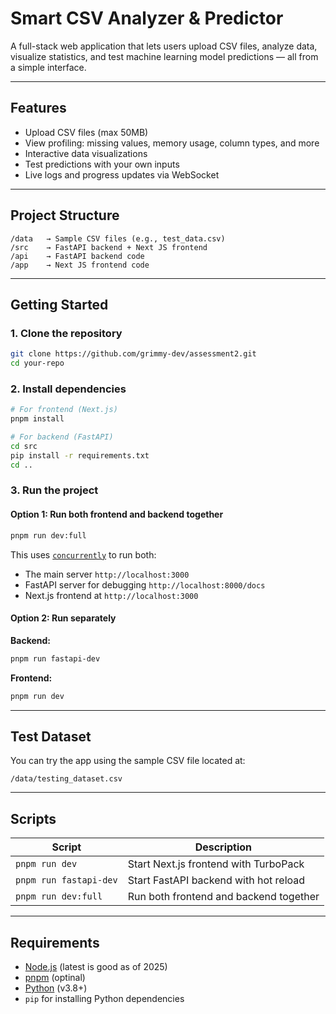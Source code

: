 # Smart CSV Analyzer & Predictor

A full-stack web application that lets users upload CSV files, analyze data, visualize statistics, and test machine learning model predictions — all from a simple interface.

---

## Features

- Upload CSV files (max 50MB)
- View profiling: missing values, memory usage, column types, and more
- Interactive data visualizations
- Test predictions with your own inputs
- Live logs and progress updates via WebSocket

---

## Project Structure

```
/data   → Sample CSV files (e.g., test_data.csv)
/src    → FastAPI backend + Next JS frontend
/api    → FastAPI backend code
/app    → Next JS frontend code
```

---

## Getting Started

### 1. Clone the repository

```bash
git clone https://github.com/grimmy-dev/assessment2.git
cd your-repo
```

### 2. Install dependencies

```bash
# For frontend (Next.js)
pnpm install

# For backend (FastAPI)
cd src
pip install -r requirements.txt
cd ..
```

### 3. Run the project

#### Option 1: Run both frontend and backend together

```bash
pnpm run dev:full
```

This uses [`concurrently`](https://www.npmjs.com/package/concurrently) to run both:

- The main server `http://localhost:3000`
- FastAPI server for debugging `http://localhost:8000/docs`
- Next.js frontend at `http://localhost:3000`

#### Option 2: Run separately

**Backend:**

```bash
pnpm run fastapi-dev
```

**Frontend:**

```bash
pnpm run dev
```

---

## Test Dataset

You can try the app using the sample CSV file located at:

```
/data/testing_dataset.csv
```

---

## Scripts

| Script                 | Description                            |
| ---------------------- | -------------------------------------- |
| `pnpm run dev`         | Start Next.js frontend with TurboPack  |
| `pnpm run fastapi-dev` | Start FastAPI backend with hot reload  |
| `pnpm run dev:full`    | Run both frontend and backend together |

---

## Requirements

- [Node.js](https://nodejs.org/) (latest is good as of 2025)
- [pnpm](https://pnpm.io/) (optinal)
- [Python](https://www.python.org/) (v3.8+)
- `pip` for installing Python dependencies
